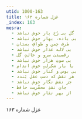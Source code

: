 ```yaml
---
utid: 1000-163
title: غزل شماره ۱۶۳
_index: 163
mesra:
  - گل بی رُخ یار خوش نباشد
  - بی باده، بهار خوش نباشد
  - طرف چمن و طوافِ بستان
  - بی لاله عذار خوش نباشد
  - رقصیدن سرو و حالتِ گل
  - بی صوتِ هزار خوش نباشد
  - با یار شکرلبِ خوش اندام
  - بی بوس و کنار خوش نباشد
  - هر نقش که دستِ عقل بَندد
  - جز نقش نگار خوش نباشد
  - جان نقدِ محقّرست حافظ
  - از بهر نثار خوش نباشد
---
```

غزل شماره ۱۶۳
